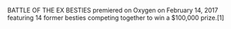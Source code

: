 BATTLE OF THE EX BESTIES premiered on Oxygen on February 14, 2017 featuring 14 former besties competing together to win a $100,000 prize.[1]
